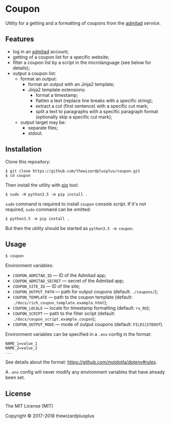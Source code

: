 # Coupon

Utility for a getting and a formatting of coupons from the [admitad](https://www.admitad.com/) service.

## Features

- log in an [admitad](https://www.admitad.com/) account;
- getting of a coupon list for a specific website;
- filter a coupon list by a script in the microlanguage (see below for details);
- output a coupon list:
  - format an output:
    - format an output with an Jinja2 template;
    - Jinja2 template extensions:
      - format a timestamp;
      - flatten a text (replace line breaks with a specific string);
      - extract a cut (first sentence) with a specific cut mark;
      - split a text to paragraphs with a specific paragraph format (optionally skip a specific cut mark);
  - output target may be:
    - separate files;
    - stdout.

## Installation

Clone this repository:

```
$ git clone https://github.com/thewizardplusplus/coupon.git
$ cd coupon
```

Then install the utility with [pip](https://pip.pypa.io/) tool:

```
$ sudo -H python3.5 -m pip install .
```

`sudo` command is required to install `coupon` console script. If it's not required, `sudo` command can be omitted:

```
$ python3.5 -m pip install .
```

But then the utility should be started as `python3.5 -m coupon`.

## Usage

```
$ coupon
```

Environment variables:

- `COUPON_ADMITAD_ID` &mdash; ID of the Admitad app;
- `COUPON_ADMITAD_SECRET` &mdash; secret of the Admitad app;
- `COUPON_SITE_ID` &mdash; ID of the site;
- `COUPON_OUTPUT_PATH` &mdash; path for output coupons (default: `./coupons/`);
- `COUPON_TEMPLATE` &mdash; path to the coupon template (default: `./docs/rich_coupon_template.example.html`);
- `COUPON_LOCALE` &mdash; locale for timestamp formatting (default: `ru_RU`);
- `COUPON_SCRIPT` &mdash; path to the filter script (default: `./docs/coupon_script.example.coupon`);
- `COUPON_OUTPUT_MODE` &mdash; mode of output coupons (default: `FILES|STDOUT`).

Environment variables can be specified in a `.env` config in the format:

```
NAME_1=value_1
NAME_2=value_2
...
```

See details about the format: https://github.com/motdotla/dotenv#rules.

A `.env` config will never modify any environment variables that have already been set.

## License

The MIT License (MIT)

Copyright &copy; 2017-2018 thewizardplusplus
